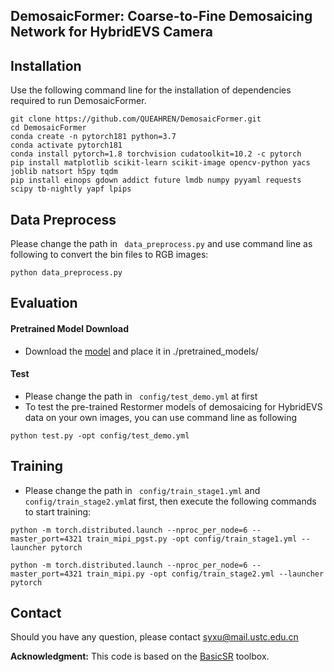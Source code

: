 ## DemosaicFormer: Coarse-to-Fine Demosaicing Network for HybridEVS Camera

## Installation

Use the following command line for the installation of dependencies required to run DemosaicFormer.

```
git clone https://github.com/QUEAHREN/DemosaicFormer.git
cd DemosaicFormer
conda create -n pytorch181 python=3.7
conda activate pytorch181
conda install pytorch=1.8 torchvision cudatoolkit=10.2 -c pytorch
pip install matplotlib scikit-learn scikit-image opencv-python yacs joblib natsort h5py tqdm
pip install einops gdown addict future lmdb numpy pyyaml requests scipy tb-nightly yapf lpips
```

## Data Preprocess

Please change the path in ``` data_preprocess.py``` and use command line as following to convert the bin files to RGB images:

```
python data_preprocess.py
```

## Evaluation

#### Pretrained Model Download 

- Download the [model](https://drive.google.com/file/d/1Fc9LA5KRoprYMlQ8gZmsddKHdDQW0Z8z/view?usp=drive_link) and place it in ./pretrained_models/   

#### Test

- Please change the path in ``` config/test_demo.yml``` at first
- To test the pre-trained Restormer models of demosaicing for HybridEVS data on your own images,  you can use command line as following

```shell
python test.py -opt config/test_demo.yml
```



## Training

- Please change the path in ``` config/train_stage1.yml```  and ```config/train_stage2.yml```at first, then execute the following commands to start training:

``````
python -m torch.distributed.launch --nproc_per_node=6 --master_port=4321 train_mipi_pgst.py -opt config/train_stage1.yml --launcher pytorch

python -m torch.distributed.launch --nproc_per_node=6 --master_port=4321 train_mipi.py -opt config/train_stage2.yml --launcher pytorch
``````

## Contact

Should you have any question, please contact [syxu@mail.ustc.edu.cn](syxu@mail.ustc.edu.cn)

**Acknowledgment:** This code is based on the [BasicSR](https://github.com/xinntao/BasicSR) toolbox.

